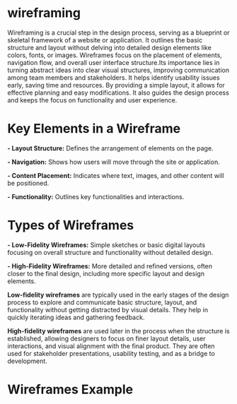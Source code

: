 # wireframing
Wireframing is a crucial step in the design process, serving as a blueprint or skeletal framework of a website or application. It outlines the basic structure and layout without delving into detailed design elements like colors, fonts, or images. Wireframes focus on the placement of elements, navigation flow, and overall user interface structure.Its importance lies in turning abstract ideas into clear visual structures, improving communication among team members and stakeholders. It helps identify usability issues early, saving time and resources. By providing a simple layout, it allows for effective planning and easy modifications. It also guides the design process and keeps the focus on functionality and user experience.

# Key Elements in a Wireframe
**- Layout Structure:** Defines the arrangement of elements on the page.

**- Navigation:** Shows how users will move through the site or application.

**- Content Placement:** Indicates where text, images, and other content will be positioned.

**- Functionality:** Outlines key functionalities and interactions.

# Types of Wireframes
**- Low-Fidelity Wireframes:** Simple sketches or basic digital layouts focusing on overall structure and functionality without detailed design.

**- High-Fidelity Wireframes:** More detailed and refined versions, often closer to the final design, including more specific layout and design elements.

**Low-fidelity wireframes** are typically used in the early stages of the design process to explore and communicate basic structure, layout, and functionality without getting distracted by visual details. They help in quickly iterating ideas and gathering feedback.

**High-fidelity wireframes** are used later in the process when the structure is established, allowing designers to focus on finer layout details, user interactions, and visual alignment with the final product. They are often used for stakeholder presentations, usability testing, and as a bridge to development.

# Wireframes Example

